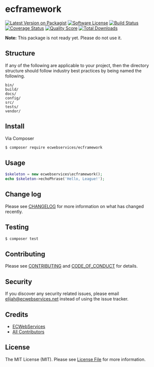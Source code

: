 # ecframework

[![Latest Version on Packagist][ico-version]][link-packagist]
[![Software License][ico-license]](LICENSE.md)
[![Build Status][ico-travis]][link-travis]
[![Coverage Status][ico-scrutinizer]][link-scrutinizer]
[![Quality Score][ico-code-quality]][link-code-quality]
[![Total Downloads][ico-downloads]][link-downloads]

**Note:** This package is not ready yet. Please do not use it.

## Structure

If any of the following are applicable to your project, then the directory structure should follow industry best practices by being named the following.

```
bin/        
build/
docs/
config/
src/
tests/
vendor/
```


## Install

Via Composer

``` bash
$ composer require ecwebservices/ecframework
```

## Usage

``` php
$skeleton = new ecwebservices\ecframework();
echo $skeleton->echoPhrase('Hello, League!');
```

## Change log

Please see [CHANGELOG](CHANGELOG.md) for more information on what has changed recently.

## Testing

``` bash
$ composer test
```

## Contributing

Please see [CONTRIBUTING](CONTRIBUTING.md) and [CODE_OF_CONDUCT](CODE_OF_CONDUCT.md) for details.

## Security

If you discover any security related issues, please email elijah@ecwebservices.net instead of using the issue tracker.

## Credits

- [ECWebServices][link-author]
- [All Contributors][link-contributors]

## License

The MIT License (MIT). Please see [License File](LICENSE.md) for more information.

[ico-version]: https://img.shields.io/packagist/v/ecwebservices/ecframework.svg?style=flat-square
[ico-license]: https://img.shields.io/badge/license-MIT-brightgreen.svg?style=flat-square
[ico-travis]: https://img.shields.io/travis/ecwebservices/ecframework/master.svg?style=flat-square
[ico-scrutinizer]: https://img.shields.io/scrutinizer/coverage/g/ecwebservices/ecframework.svg?style=flat-square
[ico-code-quality]: https://img.shields.io/scrutinizer/g/ecwebservices/ecframework.svg?style=flat-square
[ico-downloads]: https://img.shields.io/packagist/dt/ecwebservices/ecframework.svg?style=flat-square

[link-packagist]: https://packagist.org/packages/ecwebservices/ecframework
[link-travis]: https://travis-ci.org/ecwebservices/ecframework
[link-scrutinizer]: https://scrutinizer-ci.com/g/ecwebservices/ecframework/code-structure
[link-code-quality]: https://scrutinizer-ci.com/g/ecwebservices/ecframework
[link-downloads]: https://packagist.org/packages/ecwebservices/ecframework
[link-author]: https://github.com/elijahcruz12
[link-contributors]: ../../contributors
